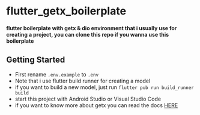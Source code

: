 # flutter_getx_boilerplate

#### flutter boilerplate with getx & dio environment that i usually use for creating a project, you can clone this repo if you wanna use this boilerplate

## Getting Started
- First rename `.env.example` to `.env`
- Note that i use flutter build runner for creating a model
- if you want to build a new model, just run `flutter pub run build_runner build`
- start this project with Android Studio or Visual Studio Code
- if you want to know more about getx you can read the docs [HERE](https://github.com/jonataslaw/getx/)
